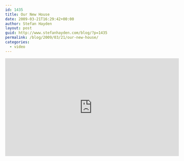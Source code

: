 ```yaml
---
id: 1435
title: Our New House
date: 2009-03-21T16:29:42+00:00
author: Stefan Hayden
layout: post
guid: http://www.stefanhayden.com/blog/?p=1435
permalink: /blog/2009/03/21/our-new-house/
categories:
  - video
---
```

<iframe width="560" height="315" src="https://www.youtube.com/embed/AYMTX8CUh0M&hl=en&fs=1" title="YouTube video player" frameborder="0" allow="accelerometer; autoplay; clipboard-write; encrypted-media; gyroscope; picture-in-picture" allowfullscreen></iframe>